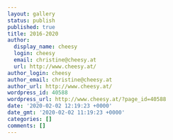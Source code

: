 ```yaml
---
layout: gallery
status: publish
published: true
title: 2016-2020
author:
  display_name: cheesy
  login: cheesy
  email: christine@cheesy.at
  url: http://www.cheesy.at/
author_login: cheesy
author_email: christine@cheesy.at
author_url: http://www.cheesy.at/
wordpress_id: 40588
wordpress_url: http://www.cheesy.at/?page_id=40588
date: '2020-02-02 12:19:23 +0000'
date_gmt: '2020-02-02 11:19:23 +0000'
categories: []
comments: []
---
```

